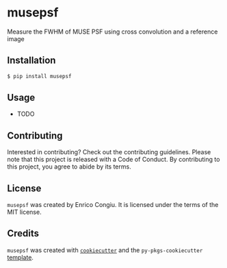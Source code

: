 # musepsf

Measure the FWHM of MUSE PSF using cross convolution and a reference image

## Installation

```bash
$ pip install musepsf
```

## Usage

- TODO

## Contributing

Interested in contributing? Check out the contributing guidelines. Please note that this project is released with a Code of Conduct. By contributing to this project, you agree to abide by its terms.

## License

`musepsf` was created by Enrico Congiu. It is licensed under the terms of the MIT license.

## Credits

`musepsf` was created with [`cookiecutter`](https://cookiecutter.readthedocs.io/en/latest/) and the `py-pkgs-cookiecutter` [template](https://github.com/py-pkgs/py-pkgs-cookiecutter).
